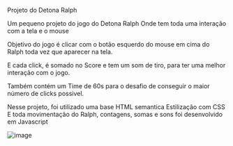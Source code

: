 Projeto do Detona Ralph

Um pequeno projeto do jogo do Detona Ralph
Onde tem toda uma interação com a tela e o mouse

Objetivo do jogo é clicar com o botão esquerdo do mouse em cima do Ralph toda vez que aparecer na tela. 

E cada click, é somado no Score e tem um som de tiro, para ter uma melhor interação com o jogo. 

Também contém um Time de 60s para o desafio de conseguir o maior número de clicks possivel.  

Nesse projeto, foi utilizado uma base HTML semantica
Estilização com CSS 
E toda movimentação do Ralph, contagens, somas e sons foi desenvolvido em Javascript


![image](https://github.com/user-attachments/assets/9d37c9be-77f3-4c99-b935-be62a61116c5)
